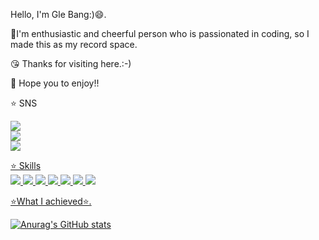 
Hello, I'm Gle Bang:)😄.  
     
💪I'm enthusiastic and cheerful person who is passionated in coding, so I made this as my record space.  
   
😘 Thanks for visiting here.:-)  
   
🤩 Hope you to enjoy!! 
   
   
  
⭐ SNS   
   
<a href="https://www.instagram.com/glee_withjoy/" target="_blank"><img src="https://img.shields.io/badge/Instagram-E4405F?style=flat-square&logo=Instagram&logoColor=white"/>   
<a href="https://tundra-blackbird-697.notion.site/c21f5e232be347f5a5f4356aef77dfd0?v=e21f749439934efb84f2043326c8890e" target="_blank"><img src="https://img.shields.io/badge/Notion-000000?style=flat-square&logo=Notion&logoColor=white"/>   
<img src="https://img.shields.io/badge/Gmail:bangbabo131@gmail.com-EA4335?style=flat-square&logo=Gmail&logoColor=white"/>   
  
  
⭐️ Skills   
<img src="https://img.shields.io/badge/Python-3776AB?style=flat-square&logo=Python&logoColor=white"/>
<img src="https://img.shields.io/badge/Java-007396?style=flat-square&logo=Java&logoColor=white"/>
<img src="https://img.shields.io/badge/Pandas-150458?style=flat-square&logo=Pandas&logoColor=white"/>
<img src="https://img.shields.io/badge/MySQL-4479A1?style=flat-square&logo=MySQL&logoColor=white"/>
<img src="https://img.shields.io/badge/MongoDB-47A248?style=flat-square&logo=MongoDB&logoColor=white"/> 
<img src="https://img.shields.io/badge/ApacheSpark-E25A1C?style=flat-square&logo=ApacheSpark&logoColor=white"/> 
<img src="https://img.shields.io/badge/Markdown-000000?style=flat-square&logo=Markdown&logoColor=white"/> 
   
   
⭐️What I achieved⭐️.  
    
    
![Anurag's GitHub stats](https://github-readme-stats.vercel.app/api?username=Gwithjoy&show_icons=true&theme=radical)
